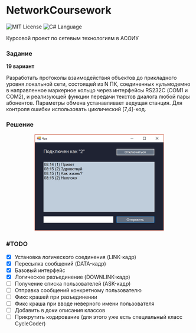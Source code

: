 # NetworkCoursework

<img src="http://img.shields.io/badge/license-MIT-brightgreen.svg" alt="MIT License"> <img src="https://img.shields.io/badge/language-C%23-green.svg" alt="C# Language">

Курсовой проект по сетевым технологиям в АСОИУ

### Задание
**19 вариант**

Разработать протоколы взаимодействия объектов до прикладного уровня локальной сети, состоящей из N ПК, соединенных нульмодемно в направленное маркерное кольцо через интерфейсы RS232C (СОМ1 и СОМ2), и реализующей функции передачи текстов диалога любой пары абонентов. Параметры обмена устанавливает ведущая станция. Для контроля ошибки использовать циклический [7,4]-код.

### Решение

<p align="center">
  <img src="https://github.com/bestK1ngArthur/NetworkCoursework/blob/develop/Приложение/WahChat/WahChat/ScreenShots/ScreenShot.png" width="350" alt="Chat"/>
</p>

### #TODO
- [x] Установка логического соединения (LINK-кадр)
- [x] Пересылка сообщений (DATA-кадр)
- [x] Базовый интерфейс
- [x] Логическое разъединение (DOWNLINK-кадр)
- [ ] Получение списка пользователей (ASK-кадр)
- [ ] Отправка сообщений конкретному пользователю
- [ ] Фикс крашей при разъединении
- [ ] Фикс краша при вводе неверного имени пользователя
- [ ] Добавить в доки описания классов
- [ ] Прикрутить кодирование (для этого уже есть специальный класс CycleCoder)
